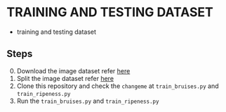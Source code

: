 # TRAINING AND TESTING DATASET
- training and testing dataset
## Steps
0) Download the image dataset refer [here](https://drive.google.com/drive/folders/1tLUeG6NLy-yfO8jMLsA9KxOyEoKQxMbM?usp=sharing)
1) Split the image dataset refer [here](https://github.com/kenaniscoding/thesis-dataset-split)
2) Clone this repository and check the `changeme` at `train_bruises.py` and `train_ripeness.py`
3) Run the `train_bruises.py` and `train_ripeness.py`